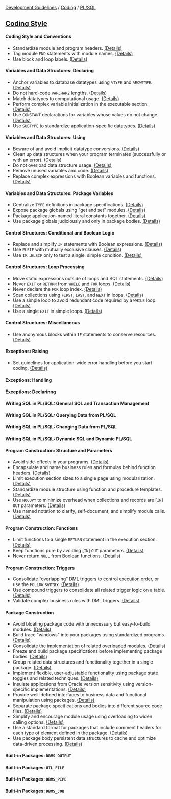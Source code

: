 [Development Guidelines](../../../README.md) / [Coding](../../../README.md#coding) / [PL/SQL](../../../README.md#coding_pl_sql)

## [Coding Style](../../../README.md#coding_pl_sql_coding_style)

#### Coding Style and Conventions

- Standardize module and program headers. [(Details)](coding_style/StdHeader.md) <a name="StdHeader"></a>
- Tag module `END` statements with module names. [(Details)](coding_style/TagEND.md) <a name="TagEnd"></a>
- Use block and loop labels. [(Details)](coding_style/UseLabels.md) <a name="UseLabels"></a>

#### Variables and Data Structures: Declaring

- Anchor variables to database datatypes using `%TYPE` and `%ROWTYPE`. [(Details)](coding_style/AnchorTypes.md) <a name="AnchorTypes"></a>
- Do not hard-code `VARCHAR2` lengths. [(Details)](coding_style/HardcodeVarchar2.md) <a name="HardcodeVarchar2"></a>
- Match datatypes to computational usage. [(Details)](coding_style/MatchDataTypes.md) <a name="MatchDataTypes"></a>
- Perform complex variable initialization in the executable section. [(Details)](coding_style/ComplexExec.md) <a name="ComplexExec"></a>
- Use `CONSTANT` declarations for variables whose values do not change. [(Details)](coding_style/UseConstant.md) <a name="UseConstant"></a>
- Use `SUBTYPE` to standardize application-specific datatypes. [(Details)](coding_style/UseSubtype.md) <a name="UseSubtype"></a>

#### Variables and Data Structures: Using

- Beware of and avoid implicit datatype conversions. [(Details)](coding_style/NoImplicit.md) <a name="NoImplicit"></a>
- Clean up data structures when your program terminates (successfully or with an error). [(Details)](coding_style/CleanUpDS.md) <a name="CleanUpDS"></a>
- Do not overload data structure usage. [(Details)](coding_style/OverloadDS.md) <a name="OverloadDS"></a>
- Remove unused variables and code. [(Details)](coding_style/RemoveUnused.md) <a name="RemoveUnused"></a>
- Replace complex expressions with Boolean variables and functions. [(Details)](coding_style/ComplexBoolean.md) <a name="ComplexBoolean"></a>

#### Variables and Data Structures:     Package Variables

- Centralize `TYPE` definitions in package specifications. [(Details)](coding_style/CentralizeTypes.md) <a name="CentralizeTypes"></a>
- Expose package globals using "get and set" modules. [(Details)](coding_style/ExposeGetSet.md) <a name="ExposeGetSet"></a>
- Package application-named literal constants together. [(Details)](coding_style/PackAppConst.md) <a name="PackAppConst"></a>
- Use package globals judiciously and only in package bodies. [(Details)](coding_style/PackageGlobals.md) <a name="PackageGlobals"></a>

#### Control Structures: Conditional and Boolean Logic

- Replace and simplify `IF` statements with Boolean expressions. [(Details)](coding_style/IfByBoolean.md) <a name="IfByBoolean"></a>
- Use `ELSIF` with mutually exclusive clauses. [(Details)](coding_style/ElseIfMutually.md) <a name="ElseIfMutually"></a>
- Use `IF`...`ELSIF` only to test a single, simple condition. [(Details)](coding_style/ElseIfSimple.md) <a name="ElseIfSimple"></a>

#### Control Structures: Loop Processing

- Move static expressions outside of loops and SQL statements. [(Details)](coding_style/StaticLoop.md) <a name="StaticLoop"></a>
- Never `EXIT` or `RETURN` from `WHILE` and `FOR` loops. [(Details)](coding_style/NeverExit.md) <a name="NeverExit"></a>
- Never declare the `FOR` loop index. [(Details)](coding_style/NeverForLoop.md) <a name="NeverForLoop"></a>
- Scan collections using `FIRST`, `LAST`, and `NEXT` in loops. [(Details)](coding_style/FirstLastNext.md) <a name="FirstLastNext"></a>
- Use a simple loop to avoid redundant code required by a `WHILE` loop. [(Details)](coding_style/SimpleLoop.md) <a name="SimpleLoop"></a>
- Use a single `EXIT` in simple loops. [(Details)](coding_style/SimpleExit.md) <a name="SimpleExit"></a>

#### Control Structures: Miscellaneous

- Use anonymous blocks within `IF` statements to conserve resources. [(Details)](coding_style/AnonymousIf.md) <a name="AnonymousIf"></a>

#### Exceptions: Raising

- Set guidelines for application-wide error handling before you start coding. [(Details)](coding_style/ExceptionGuide.md) <a name="ExceptionGuide"></a>

#### Exceptions: Handling

#### Exceptions: Declarinng

#### Writing SQL in PL/SQL: General SQL and Transaction Management

#### Writing SQL in PL/SQL: Querying Data from PL/SQL

#### Writing SQL in PL/SQL: Changing Data from PL/SQL

#### Writing SQL in PL/SQL: Dynamic SQL and Dynamic PL/SQL

#### Program Construction: Structure and Parameters

- Avoid side-effects in your programs. [(Details)](coding_style/SideEffects.md) <a name="SideEffects"></a>
- Encapsulate and name business rules and formulas behind function headers. [(Details)](coding_style/EncapsulateRules.md) <a name="EncapsulateRules"></a>
- Limit execution section sizes to a single page using modularization. [(Details)](coding_style/LimitSize.md) <a name="LimitSize"></a>
- Standardize module structure using function and procedure templates. [(Details)](coding_style/StandardModule.md) <a name="StandardModule"></a>
- Use `NOCOPY` to minimize overhead when collections and records are [`IN`] `OUT` parameters. [(Details)](NocopyParameter/NocopyParameter.md) <a name="NocopyParameter"></a>
- Use named notation to clarify, self-document, and simplify module calls. [(Details)](coding_style/NamedNotation.md) <a name="NamedNotation"></a>

#### Program Construction: Functions

- Limit functions to a single `RETURN` statement in the execution section. [(Details)](coding_style/SingleReturn.md) <a name="SingleReturn"></a>
- Keep functions pure by avoiding [`IN`] `OUT` parameters. [(Details)](coding_style/PureFunctions.md) <a name="PureFunctions"></a>
- Never return `NULL` from Boolean functions. [(Details)](coding_style/NeverNull.md) <a name="NeverNull"></a>

#### Program Construction: Triggers

- Consolidate “overlapping” DML triggers to control execution order, or use the `FOLLOW` syntax. [(Details)](coding_style/TriggerFollow.md) <a name="TriggerFollow"></a>
- Use compound triggers to consolidate all related trigger logic on a table. [(Details)](coding_style/CompoundTrigger.md) <a name="CompoundTrigger"></a>
- Validate complex business rules with DML triggers. [(Details)](coding_style/ValidateBusiness.md) <a name="ValidateBusiness"></a>

#### Package Construction

- Avoid bloating package code with unnecessary but easy-to-build modules. [(Details)](coding_style/AvoidBloating.md) <a name="AvoidBloating"></a>
- Build trace "windows" into your packages using standardized programs. [(Details)](coding_style/PackageTrace.md) <a name="PackageTrace"></a>
- Consolidate the implementation of related overloaded modules. [(Details)](coding_style/ConsolidateOverloading.md) <a name="ConsolidateOverloading"></a>
- Freeze and build package specifications before implementing package bodies. [(Details)](coding_style/PackageSpec.md) <a name="PackageSpec"></a>
- Group related data structures and functionality together in a single package. [(Details)](coding_style/GroupRelated.md) <a name="GroupRelated"></a>
- Implement flexible, user-adjustable functionality using package state toggles and related techniques. [(Details)](coding_style/AdjustablePackage.md) <a name="AdjustablePackage"></a>
- Insulate applications from Oracle version sensitivity using version-specific implementations. [(Details)](coding_style/VersionSpecific.md) <a name="VersionSpecific"></a>
- Provide well-defined interfaces to business data and functional manipulation using packages. [(Details)](coding_style/InterfacePackage.md) <a name="InterfacePackage"></a>
- Separate package specifications and bodies into different source code files. [(Details)](coding_style/SeparateSpecBody.md) <a name="SeparateSpecBody"></a>
- Simplify and encourage module usage using overloading to widen calling options. [(Details)](coding_style/UsingOverloading.md) <a name="UsingOverloading"></a>
- Use a standard format for packages that include comment headers for each type of element defined in the package. [(Details)](coding_style/PackageStandard.md) <a name="PackageStandard"></a>
- Use package body persistent data structures to cache and optimize data-driven processing. [(Details)](coding_style/BodyPersistent.md) <a name="BodyPersistent"></a>

#### Built-in Packages: `DBMS_OUTPUT`

#### Built-in Packages: `UTL_FILE`

#### Built-in Packages: `DBMS_PIPE`

#### Built-in Packages: `DBMS_JOB`


